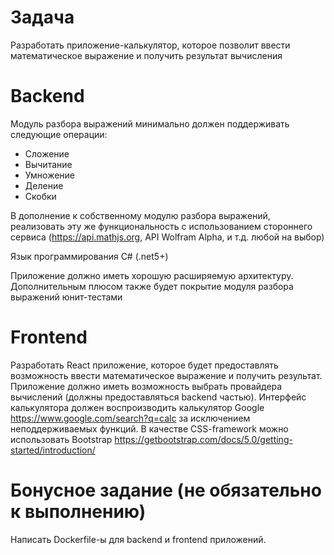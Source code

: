 # Задача
Разработать приложение-калькулятор, которое позволит ввести математическое выражение и получить результат вычисления
# Backend
Модуль разбора выражений минимально должен поддерживать следующие операции:
- Сложение
- Вычитание
- Умножение
- Деление
- Скобки

В дополнение к собственному модулю разбора выражений, реализовать эту же функциональность с использованием стороннего сервиса (https://api.mathjs.org, API Wolfram Alpha, и т.д. любой на выбор)

Язык программирования C# (.net5+)

Приложение должно иметь хорошую расширяемую архитектуру. Дополнительным плюсом также будет покрытие модуля разбора выражений юнит-тестами
# Frontend
Разработать React приложение, которое будет предоставлять возможность ввести математическое выражение и получить результат. 
Приложение должно иметь возможность выбрать провайдера вычислений (должны предоставляться backend частью).
Интерфейс калькулятора должен воспроизводить калькулятор Google https://www.google.com/search?q=calc за исключением неподдерживаемых функций.
В качестве CSS-framework можно использовать Bootstrap https://getbootstrap.com/docs/5.0/getting-started/introduction/

# Бонусное задание (не обязательно к выполнению)
Написать Dockerfile-ы для backend и frontend приложений.
